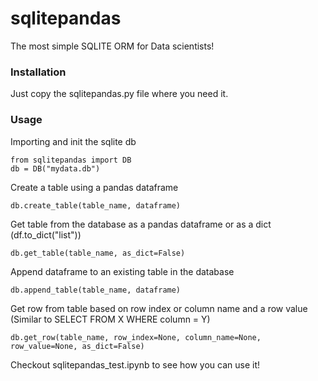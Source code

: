 # sqlitepandas
The most simple SQLITE ORM for Data scientists!



### Installation

Just copy the sqlitepandas.py file where you need it.

### Usage

Importing and init the sqlite db
```
from sqlitepandas import DB
db = DB("mydata.db")
```

Create a table using a pandas dataframe
```
db.create_table(table_name, dataframe)
```
Get table from the database as a pandas dataframe or as a dict (df.to_dict("list"))
```
db.get_table(table_name, as_dict=False)
```
Append dataframe to an existing table in the database
```
db.append_table(table_name, dataframe)
```
Get row from table based on row index or column name and a row value (Similar to SELECT FROM X WHERE column = Y)  
```
db.get_row(table_name, row_index=None, column_name=None, row_value=None, as_dict=False)
```




Checkout sqlitepandas_test.ipynb to see how you can use it! 
